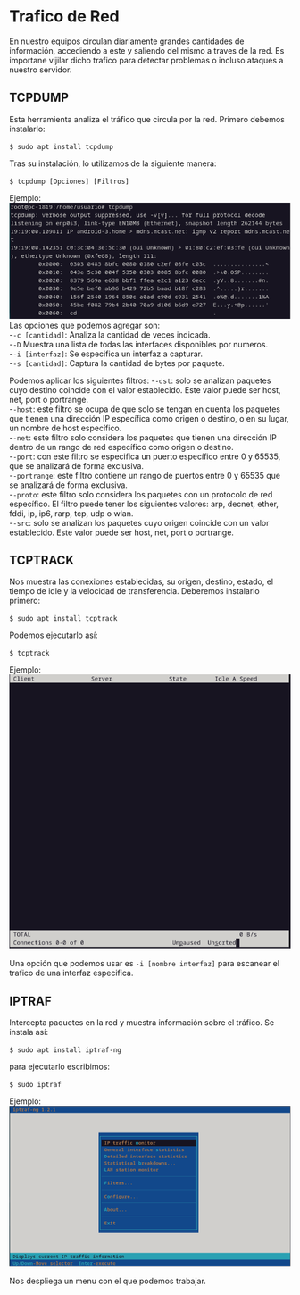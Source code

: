 # Trafico de Red
En nuestro equipos circulan diariamente grandes cantidades de información, accediendo a este y saliendo del mismo a traves de la red.
Es importane vijilar dicho trafico para detectar problemas o incluso ataques a nuestro servidor.

## TCPDUMP
Esta herramienta analiza el tráfico que circula por la red. Primero debemos instalarlo:

`$ sudo apt install tcpdump`

Tras su instalación, lo utilizamos de la siguiente manera:

`$ tcpdump [Opciones] [Filtros]`

Ejemplo:  
![tcpdump](/img/red/tcpdump.PNG)
Las opciones que podemos agregar son:  
-`-c [cantidad]`: Analiza la cantidad de veces indicada.  
-`-D` Muestra una lista de todas las interfaces disponibles por numeros.  
-`-i [interfaz]`: Se especifica un interfaz a capturar.  
-`-s [cantidad]`: Captura la cantidad de bytes por paquete.  

Podemos aplicar los siguientes filtros:
-`-dst`: solo se analizan paquetes cuyo destino coincide con el valor establecido. Este valor puede ser host, net, port o portrange.  
-`-host`: este filtro se ocupa de que solo se tengan en cuenta los paquetes que tienen una dirección IP específica como origen o destino, o en su lugar, un nombre de host específico.  
-`-net`: este filtro solo considera los paquetes que tienen una dirección IP dentro de un rango de red específico como origen o destino.  
-`-port`: con este filtro se especifica un puerto específico entre 0 y 65535, que se analizará de forma exclusiva.  
-`-portrange`: este filtro contiene un rango de puertos entre 0 y 65535 que se analizará de forma exclusiva.  
-`-proto`: este filtro solo considera los paquetes con un protocolo de red específico. El filtro puede tener los siguientes valores: arp, decnet, ether, fddi, ip, ip6, rarp, tcp, udp o wlan.  
-`-src`: solo se analizan los paquetes cuyo origen coincide con un valor establecido. Este valor puede ser host, net, port o portrange.  

## TCPTRACK
Nos muestra las conexiones establecidas, su origen, destino, estado, el tiempo de idle y la velocidad de transferencia. Deberemos instalarlo primero:

`$ sudo apt install tcptrack`

Podemos ejecutarlo así:

`$ tcptrack`

Ejemplo:  
![tcptrack](/img/red/tcptrack.PNG)  

Una opción que podemos usar es `-i [nombre interfaz]` para escanear el trafico de una interfaz especifica.

## IPTRAF
Intercepta paquetes en la red y muestra información sobre el tráfico. Se instala así:

`$ sudo apt install iptraf-ng`

para ejecutarlo escribimos:

`$ sudo iptraf`

Ejemplo:  
![iptraf](/img/red/iptraf.PNG)

Nos despliega un menu con el que podemos trabajar.

